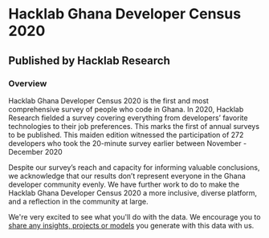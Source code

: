 # Hacklab Ghana Developer Census 2020

## Published by Hacklab Research

### Overview

Hacklab Ghana Developer Census 2020 is the first and most comprehensive survey of people who code in Ghana. In 2020, Hacklab Research fielded a survey covering everything from developers’ favorite technologies to their job preferences. This marks the first of annual surveys to be published. This maiden edition witnessed the participation of 272 developers who took the 20-minute survey earlier between November - December 2020

Despite our survey’s reach and capacity for informing valuable conclusions, we acknowledge that our results don’t represent everyone in the Ghana developer community evenly. We have further work to do to make the Hacklab Ghana Developer Census 2020 a more inclusive, diverse platform, and a reflection in the community at large.

We're very excited to see what you'll do with the data. We encourage you to [share any insights, projects or models](mailto://bawah@hacklabfoundation.org) you generate with this data with us.
